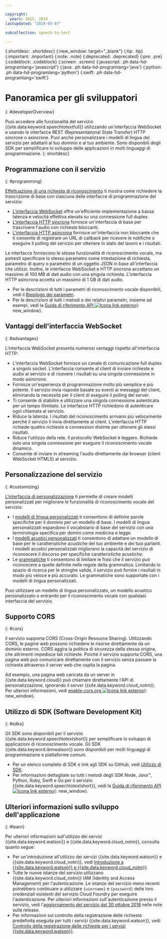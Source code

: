 ```yaml
---

copyright:
  years: 2015, 2019
lastupdated: "2019-03-07"

subcollection: speech-to-text

---
```


{:shortdesc: .shortdesc}
{:new_window: target="_blank"}
{:tip: .tip}
{:important: .important}
{:note: .note}
{:deprecated: .deprecated}
{:pre: .pre}
{:codeblock: .codeblock}
{:screen: .screen}
{:javascript: .ph data-hd-programlang='javascript'}
{:java: .ph data-hd-programlang='java'}
{:python: .ph data-hd-programlang='python'}
{:swift: .ph data-hd-programlang='swift'}

# Panoramica per gli sviluppatori
{: #developerOverview}

Puoi accedere alle funzionalità del servizio {{site.data.keyword.speechtotextfull}} utilizzando un'interfaccia WebSocket e usando le interfacce REST (Representational State Transfer) HTTP sincrone o asincrone. Puoi anche personalizzare i modelli di lingua del servizio per adattarli al tuo dominio e al tuo ambiente. Sono disponibili degli SDK per semplificare lo sviluppo delle applicazioni in molti linguaggi di programmazione.
{: shortdesc}

## Programmazione con il servizio
{: #programming}

[Effettuazione di una richiesta di riconoscimento](/docs/services/speech-to-text/basic-request.html) ti mostra come richiedere la trascrizione di base con ciascuna delle interfacce di programmazione del servizio:

-   [L'interfaccia WebSocket](/docs/services/speech-to-text/websockets.html) offre un'efficiente implementazione a bassa latenza e velocità effettiva elevata su una connessione full duplex.
-   [L'interfaccia HTTP sincrona](/docs/services/speech-to-text/http.html) fornisce un'interfaccia di base per trascrivere l'audio con richieste bloccanti.
-   [L'interfaccia HTTP asincrona](/docs/services/speech-to-text/async.html) fornisce un'interfaccia non bloccante che ti consente di registrare un URL di callback per ricevere le notifiche o eseguire il polling del servizio per ottenere lo stato del lavoro e i risultati.

Le interfacce forniscono le stesse funzionalità di riconoscimento vocale, ma potresti specificare lo stesso parametro come intestazione di richiesta, parametro di query o parametro di un oggetto JSON in base all'interfaccia che utilizzi. Inoltre, le interfacce WebSocket e HTTP sincrona accettano un massimo di 100 MB di dati audio con una singola richiesta. L'interfaccia HTTP asincrona accetta un massimo di 1 GB di dati audio.

-   Per le descrizioni di tutti i parametri di riconoscimento vocale disponibili, vedi il [Riepilogo dei parametri](/docs/services/speech-to-text/summary.html).
-   Per le descrizioni di tutti i metodi e dei relativi parametri, insieme ad esempi, vedi la [Guida di riferimento API ![Icona link esterno](../../icons/launch-glyph.svg "Icona link esterno")](https://{DomainName}/apidocs/speech-to-text){: new_window}.

## Vantaggi dell'interfaccia WebSocket
{: #advantages}

L'interfaccia WebSocket presenta numerosi vantaggi rispetto all'interfaccia HTTP:

-   L'interfaccia WebSocket fornisce un canale di comunicazione full duplex a singolo socket. L'interfaccia consente al client di inviare richieste e audio al servizio e di ricevere i risultati su una singola connessione in modo asincrono.
-   Fornisce un'esperienza di programmazione molto più semplice e più potente. Il servizio invia risposte basate su eventi ai messaggi del client, eliminando la necessità per il client di eseguire il polling del server.
-   Ti consente di stabilire e utilizzare una singola connessione autenticata per un tempo illimitato. Le interfacce HTTP richiedono di autenticare ogni chiamata al servizio.
-   Riduce la latenza. I risultati del riconoscimento arrivano più velocemente perché il servizio li invia direttamente al client. L'interfaccia HTTP richiede quattro richieste e connessioni distinte per ottenere gli stessi risultati.
-   Riduce l'utilizzo della rete. Il protocollo WebSocket è leggero. Richiede solo una singola connessione per eseguire il riconoscimento vocale dinamico.
-   Consente di inviare in streaming l'audio direttamente dai browser (client WebSocket HTML5) al servizio.

## Personalizzazione del servizio
{: #customizing}

[L'interfaccia di personalizzazione](/docs/services/speech-to-text/custom.html) ti permette di creare modelli personalizzati per migliorare le funzionalità di riconoscimento vocale del servizio:

-   I [modelli di lingua personalizzati](/docs/services/speech-to-text/language-create.html) ti consentono di definire parole specifiche per il dominio per un modello di base. I modelli di lingua personalizzati espandono il vocabolario di base del servizio con una terminologia specifica per domini come medicina e legge.
-   I [modelli acustici personalizzati](/docs/services/speech-to-text/acoustic-create.html) ti consentono di adattare un modello di base per le caratteristiche acustiche del tuo ambiente e dei tuoi parlanti. I modelli acustici personalizzati migliorano la capacità del servizio di riconoscere il discorso per specifiche caratteristiche acustiche.
-   Le [grammatiche](/docs/services/speech-to-text/grammar.html) ti consentono di limitare le frasi che il servizio può riconoscere a quelle definite nelle regole della grammatica. Limitando lo spazio di ricerca per le stringhe valide, il servizio può fornire i risultati in modo più veloce e più accurato. Le grammatiche sono supportate con i modelli di lingua personalizzati.

Puoi utilizzare un modello di lingua personalizzato, un modello acustico personalizzato o entrambi per il riconoscimento vocale con qualsiasi interfaccia del servizio.

## Supporto CORS
{: #cors}

Il servizio supporta CORS (Cross-Origin Resource Sharing). Utilizzando CORS, le pagine web possono richiedere le risorse direttamente da un dominio esterno. CORS aggira la politica di sicurezza della stessa origine, che altrimenti impedisce tali richieste. Poiché il servizio supporta CORS, una pagina web può comunicare direttamente con il servizio senza passare la richiesta attraverso il server web che ospita la pagina.

Ad esempio, una pagina web caricata da un server in {{site.data.keyword.cloud}} può chiamare direttamente l'API di personalizzazione, ignorando il server {{site.data.keyword.cloud_notm}}. Per ulteriori informazioni, vedi [enable-cors.org ![Icona link esterno](../../icons/launch-glyph.svg "Icona link esterno")](https://enable-cors.org/){: new_window}.

## Utilizzo di SDK (Software Development Kit)
{: #sdks}

Gli SDK sono disponibili per il servizio {{site.data.keyword.speechtotextshort}} per semplificare lo sviluppo di applicazioni di riconoscimento vocale. Gli SDK {{site.data.keyword.ibmwatson}} sono disponibili per molti linguaggi di programmazione e piattaforme comuni.

-   Per un elenco completo di SDK e link agli SDK su GitHub, vedi [Utilizzo di SDK](/docs/services/watson/getting-started-sdks.html).
-   Per informazioni dettagliate su tutti i metodi degli SDK Node, Java&trade;, Python, Ruby, Swift e Go per il servizio {{site.data.keyword.speechtotextshort}}, vedi la [Guida di riferimento API ![Icona link esterno](../../icons/launch-glyph.svg "Icona link esterno")](https://{DomainName}/apidocs/speech-to-text){: new_window}.

## Ulteriori informazioni sullo sviluppo dell'applicazione
{: #learn}

Per ulteriori informazioni sull'utilizzo dei servizi {{site.data.keyword.watson}} e {{site.data.keyword.cloud_notm}}, consulta quanto segue:

-   Per un'introduzione all'utilizzo dei servizi {{site.data.keyword.watson}} e {{site.data.keyword.cloud_notm}}, vedi [Introduzione a {{site.data.keyword.watson}} e {{site.data.keyword.cloud_notm}}](/docs/services/watson/index.html).
-   Tutte le nuove istanze del servizio utilizzano {{site.data.keyword.cloud_notm}} IAM (Identity and Access Management) per l'autenticazione. Le istanze del servizio meno recenti potrebbero continuare a utilizzare `{username}` e `{password}` delle loro credenziali esistenti del servizio Cloud Foundry per eseguire l'autenticazione. Per ulteriori informazioni sull'autenticazione presso il servizio, vedi l'[aggiornamento del servizio del 30 ottobre 2018](/docs/services/speech-to-text/release-notes.html#October2018b) nelle note sulla release.
-   Per informazioni sul controllo della registrazione delle richieste predefinita eseguita per tutti i servizi {{site.data.keyword.watson}}, vedi [Controllo della registrazione delle richieste per i servizi {{site.data.keyword.watson}}](/docs/services/watson/getting-started-logging.html).
